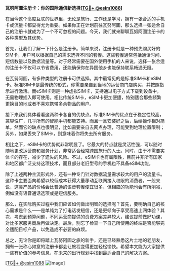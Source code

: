 **瓦努阿圖注册卡：你的国际通信新选择[[TG💪+ @esim1088](https://t.me/s/esim1088)]**

在当今这个高度互联的世界里，无论是旅行、工作还是学习，拥有一张合适的手机卡或流量卡都显得尤为重要。如果你正在计划前往瓦努阿圖，那么选择一张适合自己的注册卡就成为了一个不可忽视的问题。今天，我们就来聊聊瓦努阿圖注册卡的各种类型及其优势。

首先，让我们了解一下什么是注册卡。简单来说，注册卡就是一种预先购买好的SIM卡，用户可以根据自己的需求选择不同的套餐。这些套餐通常包括通话时间、短信数量以及数据流量等。对于经常需要在国外使用手机的人来说，选择一张合适的注册卡不仅可以节省费用，还能确保你在异国他乡也能保持联系畅通无阻。

在瓦努阿圖，有多种类型的注册卡可供选择。其中最常见的是标准SIM卡和eSIM卡。标准SIM卡是最传统的形式，你需要亲自到当地的运营商门店购买，并按照指示进行激活。而eSIM卡则是一种虚拟SIM卡，支持通过电子方式下载到设备中，无需物理插入即可使用。相比传统SIM卡，eSIM卡更加便捷，特别适合那些频繁更换目的地或者不喜欢携带多余物品的用户。

接下来我们具体看看这两种卡各自的优缺点。标准SIM卡的优点在于稳定性较高，兼容性广，几乎所有的智能手机都能支持。而且一旦安装好之后，后续操作相对简单。然而它的缺点也很明显，比如需要亲自去网点办理，可能受到地理位置限制；另外，如果丢失了SIM卡，则意味着你将失去所有服务。

相比之下，eSIM卡的优势就非常明显了。它最大的特点就是灵活性强，可以随时随地更改运营商和服务计划，非常适合经常跨国旅行的人士。同时，由于不需要实体卡的存在，减少了遗失的风险。不过，eSIM卡也有局限性，目前并非所有国家和地区都广泛支持这项技术，而且部分老旧型号的手机也不具备eSIM功能。

除了上述两种主流形式外，还有一种专门针对数据流量需求较大的用户的流量卡。这种卡主要面向希望以较低成本获得大量移动互联网接入权限的消费者。一般来说，这类产品的价格会比普通的语音套餐便宜很多，但相应的功能也会有所削减，例如没有语音通话选项或是短信服务。

那么，在实际购买过程中我们应该如何做出明智的选择呢？首先，要明确自己的核心需求是什么——是单纯为了打电话发短信，还是更倾向于享受高速上网体验？其次，考虑到预算问题，不同运营商提供的资费方案差异较大，建议提前做好功课，对比多家服务商后再做决定。最后，别忘了检查一下自己所使用的终端是否能够完全适配目标产品，以免造成不必要的麻烦。

总之，无论你是即将踏上瓦努阿圖之旅的新手，还是已经熟悉这片土地的老朋友，拥有一张称心如意的注册卡都会让旅程变得更加轻松愉快。希望本文能为大家提供一些有价值的参考信息，在未来的出行规划中找到最适合自己的解决方案。

[[TG💪+ @esim1088](https://t.me/s/esim1088) ![Image](https://i.postimg.cc/4NQfJmqS/Snipaste-2025-05-13-00-14-12.png)]